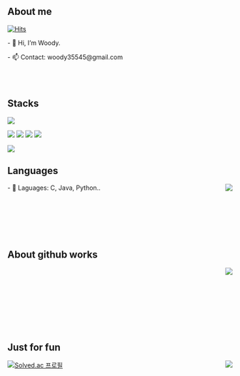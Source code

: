 ## About me

[![Hits](https://hits.seeyoufarm.com/api/count/incr/badge.svg?url=https%3A%2F%2Fgithub.com%2Fwoody35545%2Fhit-counter&count_bg=%2379C83D&title_bg=%23555555&icon=&icon_color=%23E7E7E7&title=hits&edge_flat=false)](https://hits.seeyoufarm.com)

<p align="left">- 👋 Hi, I’m Woody. </p>  
<p align="left">- 📫 Contact: woody35545@gmail.com  </p>
<br><br>  

## Stacks
<img src="https://img.shields.io/badge/JAVA-007396?style=for-the-badge&logo=java&logoColor=white"> 

<img src="https://img.shields.io/badge/Spring-6DB33F?style=for-the-badge&logo=Spring&logoColor=white"> <img src="https://img.shields.io/badge/Spring Boot-6DB33F?style=for-the-badge&logo=Spring Boot&logoColor=yellow"> <img src="https://img.shields.io/badge/Spring Security-6DB33F?style=for-the-badge&logo=Spring Security&logoColor=white"> <img src="https://img.shields.io/badge/Spring JPA-6DB33F?style=for-the-badge&logo=Spring JPA&logoColor=white">

<img src="https://img.shields.io/badge/MySQL-4479A1?style=for-the-badge&logo=MySQL&logoColor=white">

## Languages

<img align = 'right' src="https://github-readme-stats.vercel.app/api/top-langs/?username=woody35545&layout=compact&theme=tokyonight"></img>  
<p align="left">- 👀 Laguages: C, Java, Python.. </p>
<br><br><br><br><br>

## About github works

<img align = 'right' src="https://github-readme-stats.vercel.app/api?username=woody35545&show_icons=true&theme=vision-friendly-dark"></img>  
<br>  
<br>  
<br>  
<br>    

## Just for fun

<a href="https://opgc.me/#/users/woody35545" target="_blank"><img align = 'right' src="https://api.opgc.me/githubs/users/woody35545/tag/?border=normal" /></a>  
  
[![Solved.ac
프로필](http://mazassumnida.wtf/api/v2/generate_badge?boj=woody35545)](https://solved.ac/woody35545)
<br><br><br><br><br>  
